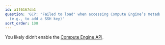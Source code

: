 ```yaml
---
id: a1f6167da1
question: 'GCP: "Failed to load" when accessing Compute Engine’s metadata section
  (e.g., to add a SSH key)'
sort_order: 100
---
```


You likely didn’t enable the [Compute Engine API](https://console.cloud.google.com/marketplace/details/google/compute.googleapis.com).